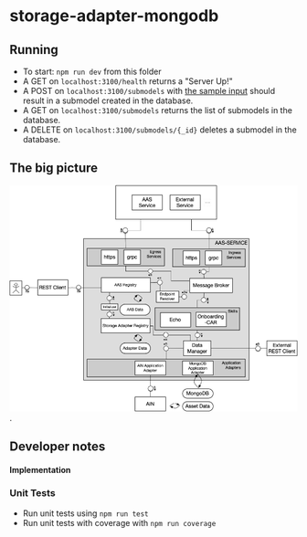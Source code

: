 # storage-adapter-mongodb

## Running

- To start: `npm run dev` from this folder
- A GET on `localhost:3100/health` returns a "Server Up!"
- A POST on `localhost:3100/submodels` with [the sample input](../../src/ts/cmd/storage-adapter-mongodb/opcua-submodel-instance.json) should result in a submodel created in the database.
- A GET on `localhost:3100/submodels` returns the list of submodels in the database.
- A DELETE on `localhost:3100/submodels/{_id}` deletes a submodel in the database.

## The big picture

![The big picture](../images/AAS_SERVICE_REVISED.png).

## Developer notes

#### Implementation

### Unit Tests

- Run unit tests using `npm run test`
- Run unit tests with coverage with `npm run coverage`
